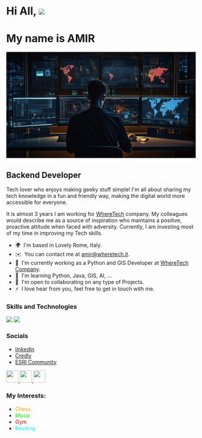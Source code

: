 
Hi All, ![](https://user-images.githubusercontent.com/18350557/176309783-0785949b-9127-417c-8b55-ab5a4333674e.gif)
============================================================================================================================
# My name is AMIR

<img src="https://github.com/AmirSarrafzadeh/AmirSarrafzadeh/blob/main/Icons/f1.png?raw=true" alt="Photo">

Backend Developer
-----------------

Tech lover who enjoys making geeky stuff simple! I'm all about sharing my tech knowledge in a fun and friendly way, making the digital world more accessible for everyone.

It is almost 3 years I am working for <a href="https://wheretech.it/">WhereTech</a> company. My colleagues would describe me as a source of inspiration who maintains a positive, proactive attitude when faced with adversity. Currently, I am investing most of my time in improving my Tech skills.

* 🌍  I'm based in Lovely Rome, Italy.
* ✉️  You can contact me at [amir@wheretech.it](mailto:amir@wheretech.it).
* 🚀  I'm currently working as a Python and GIS Developer at [WhereTech Company](http://wheretech.it/).
* 🧠  I'm learning Python, Java, GIS, AI, ...
* 🤝  I'm open to collaborating on any type of Projects.
* ⚡  I love hear from you, feel free to get in touch with me.

### Skills and Technologies
<p align="left"><a href="https://www.anaconda.com/"><img src="https://skillicons.dev/icons?i=anaconda"></a> 
  <a href="https://bitbucket.org/"><img src="https://skillicons.dev/icons?i=bitbucket"></a>
</p>


### Socials
- <a href="https://www.linkedin.com/in/amir-sarrafzadeh/">linkedin</a> 
- <a href= "https://www.credly.com/users/amir-sarrafzadeh-arasi/badges"> Credly</a>
- <a href="https://community.esri.com/t5/user/viewprofilepage/user-id/485161">ESRI Community</a>

<p align="left"> <a href="https://www.facebook.com/amir.sarafzadeh/" target="_blank" rel="noreferrer"> <picture> <source media="(prefers-color-scheme: dark)" srcset="https://raw.githubusercontent.com/danielcranney/readme-generator/main/public/icons/socials/facebook-dark.svg" /> <source media="(prefers-color-scheme: light)" srcset="https://raw.githubusercontent.com/danielcranney/readme-generator/main/public/icons/socials/facebook.svg" /> <img src="https://raw.githubusercontent.com/danielcranney/readme-generator/main/public/icons/socials/facebook.svg" width="32" height="32" /> </picture> </a> <a href="https://www.github.com/AmirSarrafzadeh" target="_blank" rel="noreferrer"> <picture> <source media="(prefers-color-scheme: dark)" srcset="https://raw.githubusercontent.com/danielcranney/readme-generator/main/public/icons/socials/github-dark.svg" /> <source media="(prefers-color-scheme: light)" srcset="https://raw.githubusercontent.com/danielcranney/readme-generator/main/public/icons/socials/github.svg" /> <img src="https://raw.githubusercontent.com/danielcranney/readme-generator/main/public/icons/socials/github.svg" width="32" height="32" /> </picture> </a> <a href="https://www.linkedin.com/in/amir-sarrafzadeh/" target="_blank" rel="noreferrer"> <picture> <source media="(prefers-color-scheme: dark)" srcset="https://raw.githubusercontent.com/danielcranney/readme-generator/main/public/icons/socials/linkedin-dark.svg" /> <source media="(prefers-color-scheme: light)" srcset="https://raw.githubusercontent.com/danielcranney/readme-generator/main/public/icons/socials/linkedin.svg" /> <img src="https://raw.githubusercontent.com/danielcranney/readme-generator/main/public/icons/socials/linkedin.svg" width="32" height="32" /> </picture> </a></p>

### My Interests:
- <span style="color: orange">Chess</span>
- <span style="color: lime">Music</span>
- <span style="color: red">Gym</span>
- <span style="color: aqua">Reading</span>


